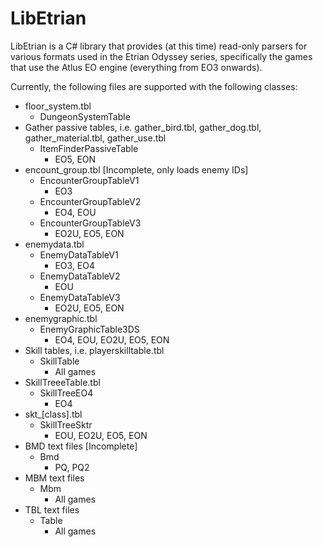 # LibEtrian

LibEtrian is a C# library that provides (at this time) read-only parsers for various formats used in the Etrian Odyssey series, specifically the games that use the Atlus EO engine (everything from EO3 onwards).

Currently, the following files are supported with the following classes:
* floor_system.tbl
  * DungeonSystemTable
* Gather passive tables, i.e. gather_bird.tbl, gather_dog.tbl, gather_material.tbl, gather_use.tbl
  * ItemFinderPassiveTable
    * EO5, EON
* encount_group.tbl [Incomplete, only loads enemy IDs]
  * EncounterGroupTableV1
    * EO3
  * EncounterGroupTableV2
    * EO4, EOU
  * EncounterGroupTableV3
    * EO2U, EO5, EON
* enemydata.tbl
  * EnemyDataTableV1
    * EO3, EO4
  * EnemyDataTableV2
    * EOU
  * EnemyDataTableV3
    * EO2U, EO5, EON
* enemygraphic.tbl
  * EnemyGraphicTable3DS
    * EO4, EOU, EO2U, EO5, EON
* Skill tables, i.e. playerskilltable.tbl
  * SkillTable
    * All games
* SkillTreeeTable.tbl
  * SkillTreeEO4
    * EO4
* skt_[class].tbl
  * SkillTreeSktr
    * EOU, EO2U, EO5, EON
* BMD text files [Incomplete]
  * Bmd
    * PQ, PQ2
* MBM text files
  * Mbm
    * All games
* TBL text files
  * Table
    * All games
